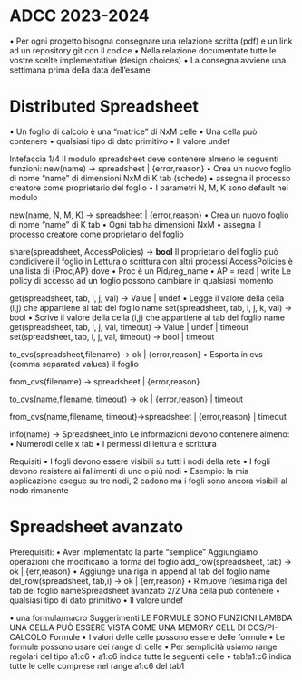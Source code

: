 # ADCC 2023-2024
• Per ogni progetto bisogna consegnare una relazione scritta (pdf) e un link ad un repository git con il codice
• Nella relazione documentate tutte le vostre scelte implementative (design choices)
• La consegna avviene una settimana prima della data dell’esame

# Distributed Spreadsheet

• Un foglio di calcolo è una “matrice” di NxM celle
• Una cella può contenere 
• qualsiasi tipo di dato primitivo
• Il valore undef

Intefaccia 1/4
Il modulo spreadsheet deve contenere almeno le seguenti funzioni: 
new(name) -> spreadsheet | {error,reason} 
• Crea un nuovo foglio di nome “name” di dimensioni NxM di K tab (schede) 
• assegna il processo creatore come proprietario del foglio
• I parametri N, M, K  sono default nel modulo



new(name, N, M, K) -> spreadsheet | {error,reason} • Crea un nuovo foglio di nome “name” di K tab 
• Ogni tab ha dimensioni NxM 
• assegna il processo creatore come proprietario del foglio

share(spreadsheet, AccessPolicies) -> **bool**
Il proprietario del foglio può condidivere il foglio in Lettura o scrittura con altri processi
 AccessPolicies è una lista di {Proc,AP} dove 
 • Proc è un Pid/reg_name • AP = read | write 
 Le policy di accesso ad un foglio possono cambiare in qualsiasi momento

get(spreadsheet, tab, i, j, val) -> Value | undef 
• Legge il valore della cella (i,j) che appartiene al tab del foglio name 
set(spreadsheet, tab, i, j, k, val) -> bool 
• Scrive il valore della cella (i,j) che appartiene al tab del foglio name 
get(spreadsheet, tab, i, j, val, timeout) -> Value | undef | timeout 
set(spreadsheet, tab, i, j, val, timeout) -> bool | timeout

to_cvs(spreadsheet,filename) -> ok | {error,reason} 
• Esporta in cvs (comma separated values) il foglio 

from_cvs(filename) -> spreadsheet | {error,reason} 

to_cvs(name,filename, timeout) -> ok | {error,reason} | timeout 

from_cvs(name,filename, timeout)->spreadsheet | {error,reason} | timeout 

info(name) -> Spreadsheet_info Le informazioni devono contenere almeno: 
• Numerodi celle x tab
• I permessi di lettura e scrittura

Requisiti 
• I fogli devono essere visibili su tutti i nodi della rete 
• I fogli devono resistere ai fallimenti di uno o più nodi • Esempio: la mia applicazione esegue su tre nodi, 2 cadono ma i fogli sono ancora visibili al nodo rimanente

# Spreadsheet avanzato

 Prerequisiti: • Aver implementato la parte “semplice”
 Aggiungiamo operazioni che modificano la forma del foglio
 add_row(spreadsheet, tab) -> ok | {err,reason}
 • Aggiunge una riga in append al tab del foglio name
 del_row(spreadsheet, tab,i) -> ok | {err,reason}
 • Rimuove l’iesima riga del tab del foglio nameSpreadsheet avanzato 2/2
 Una cella può contenere
 • qualsiasi tipo di dato primitivo
 • Il valore undef
  
 • una formula/macro
Suggerimenti
LE FORMULE SONO FUNZIONI LAMBDA
UNA CELLA PUÒ ESSERE VISTA COME UNA MEMORY CELL DI CCS/PI-CALCOLO
Formule 
• I valori delle celle possono essere delle formule 
• Le formule possono usare dei range di celle 
• Per semplicità usiamo range regolari del tipo a1:c6 • a1:c6 indica tutte le seguenti celle 
• tab!a1:c6 indica tutte le celle comprese nel range a1:c6 del tab1
